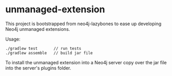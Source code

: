 # unmanaged-extension #

This project is bootstrapped from neo4j-lazybones to ease up developing Neo4j unmanaged extensions.

Usage:

    ./gradlew test       // run tests
    ./gradlew assemble   // build jar file

To install the unmanaged extension into a Neo4j server copy over the jar file into the server's plugins folder.

